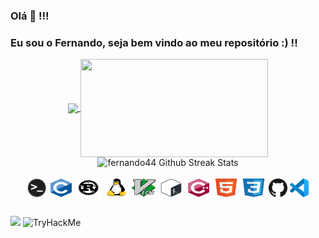   ### Olá 👋 !!!
  ### Eu sou o Fernando, seja bem vindo ao meu repositório :) !!
  <div align="center">
    <a href="https://github.com/fernando44">
    <img align="center" src="https://github-readme-stats.vercel.app/api?username=fernando44&count_private=true&show_icons=true&theme=chartreuse-dark" 
         width="400" />
    </a>
    <a href="https://github.com/fernando44">
    <img align="center" src="https://github-readme-stats.vercel.app/api/top-langs/?username=fernando44&layout=compact&theme=chartreuse-dark&langs_count=8"width="300"height="157" />
  </a>
     <img alt="fernando44 Github Streak Stats" src="http://github-readme-streak-stats.herokuapp.com/?user=fernando44&theme=chartreuse-dark" />
  </div>
   
 <div style="display: inline_block" align="center"><br>
   <img align="center" alt="fernando44-terminal" height="30" width="30px" src="https://raw.githubusercontent.com/github/explore/80688e429a7d4ef2fca1e82350fe8e3517d3494d/topics/terminal/terminal.png" />
  <img align="center" alt="fernando44-c" height="30" width="40" src="https://raw.githubusercontent.com/devicons/devicon/master/icons/c/c-original.svg">
  <img align="center" alt="fernando44-rust" height="30" width="40" src="https://raw.githubusercontent.com/devicons/devicon/master/icons/rust/rust-plain.svg">
  <img align="center" alt="fernando44-linux" height="30" width="40" src="https://raw.githubusercontent.com/devicons/devicon/master/icons/linux/linux-original.svg">
  <img align="center" alt="fernando44-vim" height="30" width="40" src="https://raw.githubusercontent.com/devicons/devicon/master/icons/vim/vim-original.svg"> 
  <img align="center" alt="fernando44-bash" height="30" width="40" src="https://raw.githubusercontent.com/devicons/devicon/master/icons/bash/bash-original.svg">
  <img align="center" alt="fernando44-cpp" height="30" width="40" src="https://raw.githubusercontent.com/devicons/devicon/master/icons/cplusplus/cplusplus-original.svg">
   <img align="center" alt="fernando44-HTML" height="30" width="40" src="https://raw.githubusercontent.com/devicons/devicon/master/icons/html5/html5-original.svg">
  <img align="center" alt="fernando44-CSS" height="30" width="40" src="https://raw.githubusercontent.com/devicons/devicon/master/icons/css3/css3-original.svg">
   <img align="center" alt="fernando44-GitHub" height="30" width="30" src="https://raw.githubusercontent.com/github/explore/78df643247d429f6cc873026c0622819ad797942/topics/github/github.png" />
   <img align="center" alt="fernando44-VisualStudioCode" height="30" width="30" src="https://raw.githubusercontent.com/github/explore/80688e429a7d4ef2fca1e82350fe8e3517d3494d/topics/visual-studio-code/visual-studio-code.png" />

</div> 
  
  ##
  
  <div>
      <a href="https://www.linkedin.com/in/fernando-chiareli-ferreira-4aa09a1b1/" target="_blank"><img src="https://img.shields.io/badge/-LinkedIn-%230077B5?style=for-the-badge&logo=linkedin&logoColor=white" target="_blank"></a> 
      <img src="https://tryhackme-badges.s3.amazonaws.com/fernandoCF.png" alt="TryHackMe" width="20%">
     
  </div>
  
